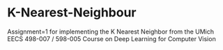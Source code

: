 # K-Nearest-Neighbour
Assignment=1 for implementing the K Nearest Neighbor from the UMich EECS 498-007 / 598-005 Course on Deep Learning for Computer Vision 
